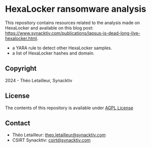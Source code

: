 # HexaLocker ransomware analysis

This repository contains resources related to the analysis made on HexaLocker and available on this blog post: https://www.synacktiv.com/publications/lapsus-is-dead-long-live-hexalocker.html. 
- a YARA rule to detect other HexaLocker samples.
- a list of HexaLocker hashes and domain.

## Copyright

2024 - Théo Letailleur, Synacktiv

## License

The contents of this repository is available under [AGPL License](./LICENSE)

## Contact

- Théo Letailleur: theo.letailleur@synacktiv.com
- CSIRT Synacktiv: csirt@synacktiv.com

